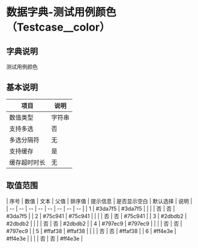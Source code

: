# 数据字典-测试用例颜色（Testcase__color）
## 字典说明
测试用例颜色

## 基本说明
| 项目 | 说明 |
| -- | -- |
| 数值类型 | 字符串 |
| 支持多选 | 否 |
| 多选分隔符 | 无 |
| 支持缓存 | 是 |
| 缓存超时时长 | 无 |

## 取值范围
| 序号 | 数值 | 文本 | 父值 | 排序值 | 提示信息 | 是否显示空白 | 默认选择 | 说明 |
| -- | -- | -- | -- | -- | -- | -- | -- |
| 1 | #3da7f5 | #3da7f5 |  |  |  | 否 | 否 | #3da7f5 |
| 2 | #75c941 | #75c941 |  |  |  | 否 | 否 | #75c941 |
| 3 | #2dbdb2 | #2dbdb2 |  |  |  | 否 | 否 | #2dbdb2 |
| 4 | #797ec9 | #797ec9 |  |  |  | 否 | 否 | #797ec9 |
| 5 | #ffaf38 | #ffaf38 |  |  |  | 否 | 否 | #ffaf38 |
| 6 | #ff4e3e | #ff4e3e |  |  |  | 否 | 否 | #ff4e3e |


